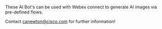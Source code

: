 These AI Bot's can be used with Webex connect to generate AI images via pre-defined flows.

Contact canewton@cisco.com for further information!